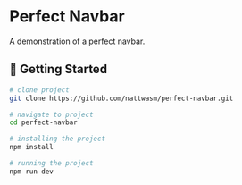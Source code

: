 # Perfect Navbar

A demonstration of a perfect navbar.

## 🚀 Getting Started

```bash
# clone project
git clone https://github.com/nattwasm/perfect-navbar.git

# navigate to project
cd perfect-navbar

# installing the project
npm install

# running the project
npm run dev
```
